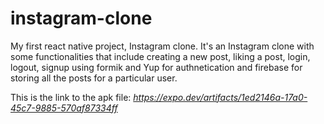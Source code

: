 # instagram-clone

My first react native project, Instagram clone. 
It's an Instagram clone with some functionalities that include creating a new post, 
liking a post, login, logout, signup using formik and Yup for authnetication and firebase 
for storing all the posts for a particular user.

This is the link to the apk file: *https://expo.dev/artifacts/1ed2146a-17a0-45c7-9885-570af87334ff*
